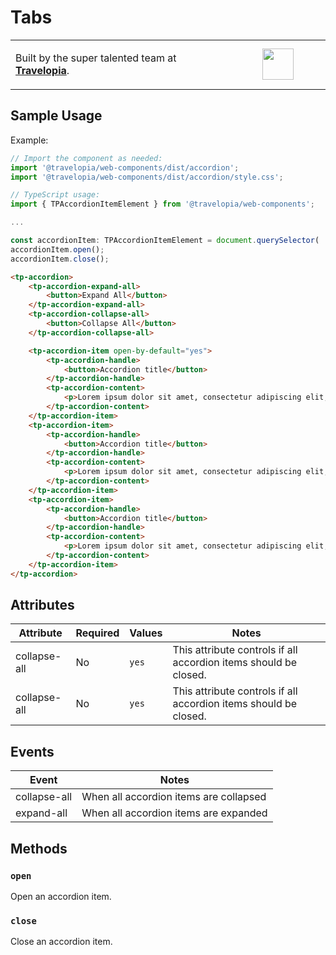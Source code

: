 # Tabs

<table width="100%">
	<tr>
		<td align="left" width="70%">
        <p>Built by the super talented team at <strong><a href="https://www.travelopia.com/work-with-us/">Travelopia</a></strong>.</p>
		</td>
		<td align="center" width="30%">
			<img src="https://www.travelopia.com/wp-content/themes/travelopia/assets/svg/logo-travelopia-circle.svg" width="50" />
		</td>
	</tr>
</table>

## Sample Usage

Example:

```js
// Import the component as needed:
import '@travelopia/web-components/dist/accordion';
import '@travelopia/web-components/dist/accordion/style.css';

// TypeScript usage:
import { TPAccordionItemElement } from '@travelopia/web-components';

...

const accordionItem: TPAccordionItemElement = document.querySelector( 'tp-accordion-item' );
accordionItem.open();
accordionItem.close();
```

```html
<tp-accordion>
	<tp-accordion-expand-all>
		<button>Expand All</button>
	</tp-accordion-expand-all>
	<tp-accordion-collapse-all>
		<button>Collapse All</button>
	</tp-accordion-collapse-all>

	<tp-accordion-item open-by-default="yes">
		<tp-accordion-handle>
			<button>Accordion title</button>
		</tp-accordion-handle>
		<tp-accordion-content>
			<p>Lorem ipsum dolor sit amet, consectetur adipiscing elit, sed do eiusmod tempor incididunt ut labore et dolore magna aliqua. Ut enim ad minim veniam, quis nostrud exercitation ullamco laboris nisi ut aliquip ex ea commodo consequat. Duis aute irure dolor in reprehenderit in voluptate velit esse cillum dolore eu fugiat nulla pariatur. Excepteur sint occaecat cupidatat non proident, sunt in culpa qui officia deserunt mollit anim id est laborum.</p>
		</tp-accordion-content>
	</tp-accordion-item>
	<tp-accordion-item>
		<tp-accordion-handle>
			<button>Accordion title</button>
		</tp-accordion-handle>
		<tp-accordion-content>
			<p>Lorem ipsum dolor sit amet, consectetur adipiscing elit, sed do eiusmod tempor incididunt ut labore et dolore magna aliqua. Ut enim ad minim veniam, quis nostrud exercitation ullamco laboris nisi ut aliquip ex ea commodo consequat. Duis aute irure dolor in reprehenderit in voluptate velit esse cillum dolore eu fugiat nulla pariatur. Excepteur sint occaecat cupidatat non proident, sunt in culpa qui officia deserunt mollit anim id est laborum.</p>
		</tp-accordion-content>
	</tp-accordion-item>
	<tp-accordion-item>
		<tp-accordion-handle>
			<button>Accordion title</button>
		</tp-accordion-handle>
		<tp-accordion-content>
			<p>Lorem ipsum dolor sit amet, consectetur adipiscing elit, sed do eiusmod tempor incididunt ut labore et dolore magna aliqua. Ut enim ad minim veniam, quis nostrud exercitation ullamco laboris nisi ut aliquip ex ea commodo consequat. Duis aute irure dolor in reprehenderit in voluptate velit esse cillum dolore eu fugiat nulla pariatur. Excepteur sint occaecat cupidatat non proident, sunt in culpa qui officia deserunt mollit anim id est laborum.</p>
		</tp-accordion-content>
	</tp-accordion-item>
</tp-accordion>
```

## Attributes

| Attribute       | Required | Values        | Notes                                                             |
|-----------------|----------|---------------|-------------------------------------------------------------------|
| collapse-all    | No       | `yes` | This attribute controls if all accordion items should be closed.  |
| collapse-all    | No       | `yes` | This attribute controls if all accordion items should be closed.  |

## Events

| Event        | Notes                                  |
|--------------|----------------------------------------|
| collapse-all | When all accordion items are collapsed |
| expand-all   | When all accordion items are expanded  |

## Methods

### `open`
Open an accordion item.

### `close`
Close an accordion item.
